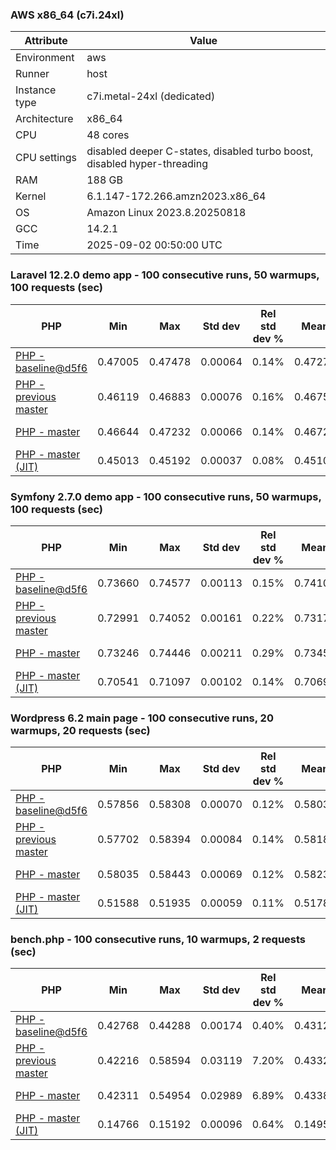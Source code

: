 ### AWS x86_64 (c7i.24xl)

|  Attribute    |     Value      |
|---------------|----------------|
| Environment   |aws|
| Runner        |host|
| Instance type |c7i.metal-24xl (dedicated)|
| Architecture  |x86_64
| CPU           |48 cores|
| CPU settings  |disabled deeper C-states, disabled turbo boost, disabled hyper-threading|
| RAM           |188 GB|
| Kernel        |6.1.147-172.266.amzn2023.x86_64|
| OS            |Amazon Linux 2023.8.20250818|
| GCC           |14.2.1|
| Time          |2025-09-02 00:50:00 UTC|

### Laravel 12.2.0 demo app - 100 consecutive runs, 50 warmups, 100 requests (sec)

|     PHP     |     Min     |     Max     |    Std dev   | Rel std dev % |  Mean  | Mean diff % |   Median   | Median diff % |   Skew  | P-value |  Instr count  |     Memory    |
|-------------|-------------|-------------|--------------|---------------|--------|-------------|------------|---------------|---------|---------|---------------|---------------|
|[PHP - baseline@d5f6](https://github.com/php/php-src/commit/d5f6e56610)|0.47005|0.47478|0.00064|0.14%|0.47276|0.00%|0.47271|0.00%|-0.089|0.999|181232360|43.16 MB|
|[PHP - previous master](https://github.com/php/php-src/commit/ca4a841921)|0.46119|0.46883|0.00076|0.16%|0.46756|-1.10%|0.46760|-1.08%|-6.011|0.000|176638167|44.01 MB|
|[PHP - master](https://github.com/php/php-src/commit/0c6b83887e)|0.46644|0.47232|0.00066|0.14%|0.46724|-1.17%|0.46716|-1.18%|4.954|0.000|176636952|44.02 MB|
|[PHP - master (JIT)](https://github.com/php/php-src/commit/0c6b83887e)|0.45013|0.45192|0.00037|0.08%|0.45105|-4.59%|0.45107|-4.58%|-0.217|0.000|149308945|53.93 MB|

### Symfony 2.7.0 demo app - 100 consecutive runs, 50 warmups, 100 requests (sec)

|     PHP     |     Min     |     Max     |    Std dev   | Rel std dev % |  Mean  | Mean diff % |   Median   | Median diff % |   Skew  | P-value |  Instr count  |     Memory    |
|-------------|-------------|-------------|--------------|---------------|--------|-------------|------------|---------------|---------|---------|---------------|---------------|
|[PHP - baseline@d5f6](https://github.com/php/php-src/commit/d5f6e56610)|0.73660|0.74577|0.00113|0.15%|0.74109|0.00%|0.74087|0.00%|0.667|0.999|291550426|39.78 MB|
|[PHP - previous master](https://github.com/php/php-src/commit/ca4a841921)|0.72991|0.74052|0.00161|0.22%|0.73171|-1.27%|0.73138|-1.28%|3.558|0.000|287291263|40.46 MB|
|[PHP - master](https://github.com/php/php-src/commit/0c6b83887e)|0.73246|0.74446|0.00211|0.29%|0.73455|-0.88%|0.73406|-0.92%|3.245|0.000|287306641|40.47 MB|
|[PHP - master (JIT)](https://github.com/php/php-src/commit/0c6b83887e)|0.70541|0.71097|0.00102|0.14%|0.70690|-4.61%|0.70678|-4.60%|1.914|0.000|267610201|47.54 MB|

### Wordpress 6.2 main page - 100 consecutive runs, 20 warmups, 20 requests (sec)

|     PHP     |     Min     |     Max     |    Std dev   | Rel std dev % |  Mean  | Mean diff % |   Median   | Median diff % |   Skew  | P-value |  Instr count  |     Memory    |
|-------------|-------------|-------------|--------------|---------------|--------|-------------|------------|---------------|---------|---------|---------------|---------------|
|[PHP - baseline@d5f6](https://github.com/php/php-src/commit/d5f6e56610)|0.57856|0.58308|0.00070|0.12%|0.58038|0.00%|0.58032|0.00%|0.679|0.999|1123001928|43.43 MB|
|[PHP - previous master](https://github.com/php/php-src/commit/ca4a841921)|0.57702|0.58394|0.00084|0.14%|0.58185|0.25%|0.58191|0.27%|-2.001|0.000|1119156458|43.91 MB|
|[PHP - master](https://github.com/php/php-src/commit/0c6b83887e)|0.58035|0.58443|0.00069|0.12%|0.58232|0.33%|0.58235|0.35%|0.249|0.000|1119165734|43.92 MB|
|[PHP - master (JIT)](https://github.com/php/php-src/commit/0c6b83887e)|0.51588|0.51935|0.00059|0.11%|0.51789|-10.77%|0.51787|-10.76%|-0.121|0.000|865526941|61.44 MB|

### bench.php - 100 consecutive runs, 10 warmups, 2 requests (sec)

|     PHP     |     Min     |     Max     |    Std dev   | Rel std dev % |  Mean  | Mean diff % |   Median   | Median diff % |   Skew  | P-value |  Instr count  |     Memory    |
|-------------|-------------|-------------|--------------|---------------|--------|-------------|------------|---------------|---------|---------|---------------|---------------|
|[PHP - baseline@d5f6](https://github.com/php/php-src/commit/d5f6e56610)|0.42768|0.44288|0.00174|0.40%|0.43124|0.00%|0.43095|0.00%|3.140|0.999|2020733073|26.37 MB|
|[PHP - previous master](https://github.com/php/php-src/commit/ca4a841921)|0.42216|0.58594|0.03119|7.20%|0.43325|0.46%|0.42553|-1.26%|3.956|0.000|2020744368|27.05 MB|
|[PHP - master](https://github.com/php/php-src/commit/0c6b83887e)|0.42311|0.54954|0.02989|6.89%|0.43385|0.60%|0.42548|-1.27%|3.388|0.000|2020744474|27.05 MB|
|[PHP - master (JIT)](https://github.com/php/php-src/commit/0c6b83887e)|0.14766|0.15192|0.00096|0.64%|0.14957|-65.32%|0.14944|-65.32%|0.373|0.000|536712442|28.06 MB|
